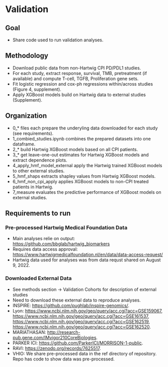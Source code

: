 # Validation

## Goal
* Share code used to run validation analyses.

## Methodology
* Download public data from non-Hartwig CPI PD/PDL1 studies.
* For each study, extract response, survival, TMB, pretreatment (if available) and compute T-cell, TGFB, Proliferation gene sets. 
* Fit logistic regression and cox-ph regressions within/across studies (Figure 4, supplement).
* Apply XGBoost models build on Hartwig data to external studies (Supplement).

## Organization
* 0_* files each prepare the underyling data downloaded for each study (see requirements).   
* 1_combied_studies.ipynb combines the prepared datasets into one dataframe. 
* 2_* build Hartwig XGBoost models based on all CPI patients.
* 3_* get leave-one-out estimates for Hartwig XGBoost models and extract dependence plots.  
* 4_apply_hmf_model_external apply the Hartwig trained XGBoost models to other external studies.
* 5_hmf_shaps extracts shapley values from Hartwig XGBoost models.
* 6_hmf_non_cpi_apply applies XGBoost models to non-CPI treated patients in Hartwig. 
* 7_measure evaluates the predictive performance of XGBoost models on external studies. 

## Requirements to run

### Pre-processed Hartwig Medical Foundation Data
* Main analyses relie on output: https://github.com/bbglab/hartwig_biomarkers
* Requires data access approval: https://www.hartwigmedicalfoundation.nl/en/data/data-access-request/ 
* Hartwig data used for analyses was from data requst shared on August 9, 2022.

### Downloaded External Data
* See methods section -> Validation Cohorts for description of external studies
* Need to download these external data to reproduce analyses. 
* INSPIRE: https://github.com/pughlab/inspire-genomics/.
* Lyon: https://www.ncbi.nlm.nih.gov/geo/query/acc.cgi?acc=GSE159067,
        https://www.ncbi.nlm.nih.gov/geo/query/acc.cgi?acc=GSE161537,
        https://www.ncbi.nlm.nih.gov/geo/query/acc.cgi?acc=GSE162519,
        https://www.ncbi.nlm.nih.gov/geo/query/acc.cgi?acc=GSE162520.
* MARIATHASAN: http://research-pub.gene.com/IMvigor210CoreBiologies.
* PARKER ICI: https://github.com/ParkerICI/MORRISON-1-public.
* RAVI: https://zenodo.org/records/7625517.
* VHIO: We share pre-processed data in the ref directory of repository. Repo has code to show data was pre-processed. 
